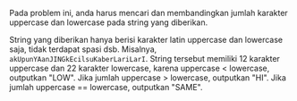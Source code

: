 Pada problem ini, anda harus mencari dan membandingkan jumlah karakter uppercase dan lowercase pada string yang diberikan.

String yang diberikan hanya berisi karakter latin uppercase dan lowercase saja, tidak terdapat spasi dsb. Misalnya, `akUpunYAanJINGkEcilsuKaberLariLarI`. String tersebut memiliki 12 karakter uppercase dan 22 karakter lowercase, karena uppercase < lowercase, outputkan "LOW". Jika jumlah uppercase > lowercase, outputkan "HI". Jika jumlah uppercase == lowercase, outputkan "SAME".
